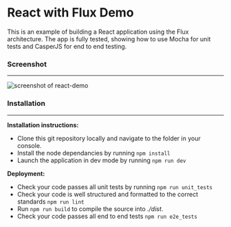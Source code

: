 React with Flux Demo
==================
This is an example of building a React application using the Flux architecture. The app is fully tested, showing how to use Mocha for unit tests and CasperJS for end to end testing.

### <i class="icon-file"></i> Screenshot
-------------
![screenshot of react-demo](http://i.imgur.com/JWHd8sU.png)

### <i class="icon-file"></i> Installation
--------------
 **Installation instructions:**
 - Clone this git repository locally and navigate to the folder in your console.
 - Install the node dependancies by running `npm install`
 - Launch the application in dev mode by running `npm run dev`

 **Deployment:**
 - Check your code passes all unit tests by running `npm run unit_tests`
 - Check your code is well structured and formatted to the correct standards `npm run lint`
 - Run `npm run build` to compile the source into *./dist*.
 - Check your code passes all end to end tests `npm run e2e_tests`
